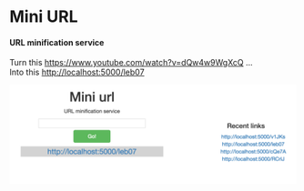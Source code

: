 # Mini URL
#### URL minification service
Turn this <https://www.youtube.com/watch?v=dQw4w9WgXcQ> ...  
Into this <http://localhost:5000/leb07>

![mini url image](./screenshot.png?raw=true)
